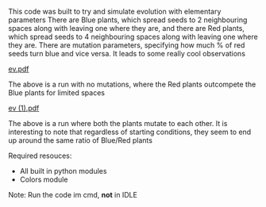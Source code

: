 This code was built to try and simulate evolution with elementary parameters
There are Blue plants, which spread seeds to 2 neighbouring spaces along with leaving one where they are,
and there are Red plants, which spread seeds to 4 neighbouring spaces along with leaving one where they are.
There are mutation parameters, specifying how much % of red seeds turn blue and vice versa.
It leads to some really cool observations

[ev.pdf](https://github.com/user-attachments/files/16735244/ev.pdf)

The above is a run with no mutations, where the Red plants outcompete the Blue plants for limited spaces


[ev (1).pdf](https://github.com/user-attachments/files/16735245/ev.1.pdf)

The above is a run where both the plants mutate to each other.
It is interesting to note that regardless of starting conditions, they seem to end up around the same ratio of Blue/Red plants


Required resouces:
- All built in python modules
- Colors module

Note:
Run the code im cmd, **not** in IDLE 
